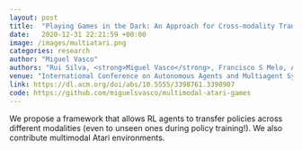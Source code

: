 ```yaml
---
layout: post
title:  "Playing Games in the Dark: An Approach for Cross-modality Transfer in Reinforcement Learning"
date:   2020-12-31 22:21:59 +00:00
image: /images/multiatari.png
categories: research
author: "Miguel Vasco"
authors: "Rui Silva, <strong>Miguel Vasco</strong>, Francisco S Melo, Ana Paiva, Manuela Veloso"
venue: "International Conference on Autonomous Agents and Multiagent Systems (AAMAS)"
link: https://dl.acm.org/doi/abs/10.5555/3398761.3398907
code: https://github.com/miguelsvasco/multimodal-atari-games
---
```

We propose a framework that allows RL agents to transfer policies across different modalities (even to unseen ones during policy training!). We also contribute multimodal Atari environments.